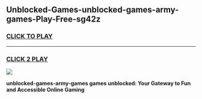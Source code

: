 
## Unblocked-Games-unblocked-games-army-games-Play-Free-sg42z
<h3>
<a href="https://premium76.site?title=unblocked-games-army-games&ref=23A">CLICK TO PLAY</a></h3>
<hr>

<h3>
<a href="https://premium76.site?title=unblocked-games-army-games&ref=23A">CLICK 2 PLAY</a>
  
</h3>

<a href="https://premium76.site?title=unblocked-games-army-games&ref=23A"><img src="https://clearcache.store/games.png"></a>


**unblocked-games-army-games games unblocked: Your Gateway to Fun and Accessible Online Gaming**
